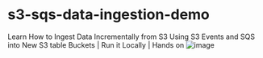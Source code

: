 # s3-sqs-data-ingestion-demo
Learn How to Ingest Data Incrementally from S3 Using S3 Events and SQS into New S3 table Buckets | Run it Locally | Hands on 
![image](https://github.com/user-attachments/assets/6764bf37-d5de-4a1f-9631-7678dec9cb67)
